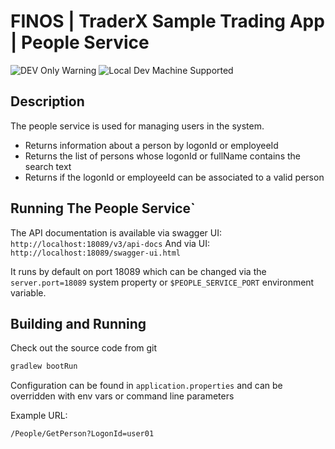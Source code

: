 # FINOS | TraderX Sample Trading App | People Service

![DEV Only Warning](https://badgen.net/badge/warning/not-for-production/red)
![Local Dev Machine Supported](http://badgen.net/badge/local-dev/supported/green)

## Description
The people service is used for managing users in the system.

* Returns information about a person by logonId or employeeId
* Returns the list of persons whose logonId or fullName contains the search text
* Returns if the logonId or employeeId can be associated to a valid person

## Running The People Service`

The API documentation is available via swagger UI:
`http://localhost:18089/v3/api-docs`
And via UI:
`http://localhost:18089/swagger-ui.html`

It runs by default on port 18089 which can be changed via the
`server.port=18089` system property or `$PEOPLE_SERVICE_PORT` environment variable.

## Building and Running
Check out the source code from git

```bash
gradlew bootRun
```

Configuration can be found in `application.properties` and can be overridden with env vars or command line parameters

Example URL:

`/People/GetPerson?LogonId=user01`
